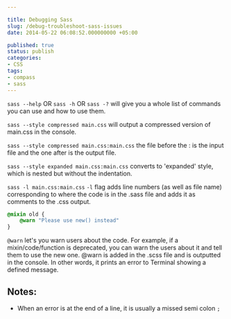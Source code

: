 ```yaml
---

title: Debugging Sass
slug: /debug-troubleshoot-sass-issues
date: 2014-05-22 06:08:52.000000000 +05:00

published: true
status: publish
categories:
- CSS
tags:
- compass
- sass
---
```


`sass --help` OR `sass -h` OR `sass -?`
will give you a whole list of commands you can use and how to use them.

`sass --style compressed main.css`
will output a compressed version of main.css in the console.


`sass --style compressed main.css:main.css`
the file before the : is the input file and the one after is the output file.

`sass --style expanded main.css:main.css`
converts to 'expanded' style, which is nested but without the indentation.

`sass -l main.css:main.css`
`-l` flag adds line numbers (as well as file name) corresponding to where the code is in the .sass file and adds it as comments to the .css output.

 
```sass
@mixin old {
    @warn "Please use new() instead"
}
```

`@warn` let's you warn users about the code. For example, if a mixin/code/function is deprecated, you can warn the users about it and tell them to use the new one. @warn is added in the .scss file and is outputted in the console. In other words, it prints an error to Terminal showing a defined message.

Notes:
---
- When an error is at the end of a line, it is usually a missed semi colon `;`
